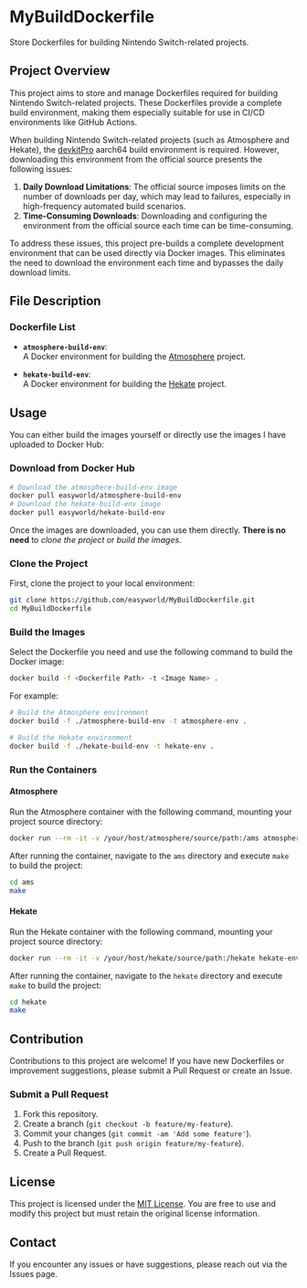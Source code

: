 # MyBuildDockerfile

Store Dockerfiles for building Nintendo Switch-related projects.

## Project Overview

This project aims to store and manage Dockerfiles required for building Nintendo Switch-related projects. These Dockerfiles provide a complete build environment, making them especially suitable for use in CI/CD environments like GitHub Actions.

When building Nintendo Switch-related projects (such as Atmosphere and Hekate), the [devkitPro](https://devkitpro.org/) aarch64 build environment is required. However, downloading this environment from the official source presents the following issues:

1. **Daily Download Limitations**: The official source imposes limits on the number of downloads per day, which may lead to failures, especially in high-frequency automated build scenarios.
2. **Time-Consuming Downloads**: Downloading and configuring the environment from the official source each time can be time-consuming.

To address these issues, this project pre-builds a complete development environment that can be used directly via Docker images. This eliminates the need to download the environment each time and bypasses the daily download limits.

## File Description

### Dockerfile List

- **`atmosphere-build-env`**:  
  A Docker environment for building the [Atmosphere](https://github.com/Atmosphere-NX/Atmosphere) project.

- **`hekate-build-env`**:  
  A Docker environment for building the [Hekate](https://github.com/CTCaer/hekate) project.

## Usage

You can either build the images yourself or directly use the images I have uploaded to Docker Hub:

### Download from Docker Hub

```bash
# Download the atmosphere-build-env image
docker pull easyworld/atmosphere-build-env
# Download the hekate-build-env image
docker pull easyworld/hekate-build-env
```

Once the images are downloaded, you can use them directly. **There is no need** to *clone the project* or *build the images*.

### Clone the Project

First, clone the project to your local environment:

```bash
git clone https://github.com/easyworld/MyBuildDockerfile.git
cd MyBuildDockerfile
```

### Build the Images

Select the Dockerfile you need and use the following command to build the Docker image:

```bash
docker build -f <Dockerfile Path> -t <Image Name> .
```

For example:

```bash
# Build the Atmosphere environment
docker build -f ./atmosphere-build-env -t atmosphere-env .

# Build the Hekate environment
docker build -f ./hekate-build-env -t hekate-env .
```

### Run the Containers

#### Atmosphere

Run the Atmosphere container with the following command, mounting your project source directory:

```bash
docker run --rm -it -v /your/host/atmosphere/source/path:/ams atmosphere-env /bin/bash
```

After running the container, navigate to the `ams` directory and execute `make` to build the project:

```bash
cd ams
make
```

#### Hekate

Run the Hekate container with the following command, mounting your project source directory:

```bash
docker run --rm -it -v /your/host/hekate/source/path:/hekate hekate-env /bin/bash
```

After running the container, navigate to the `hekate` directory and execute `make` to build the project:

```bash
cd hekate
make
```

## Contribution

Contributions to this project are welcome! If you have new Dockerfiles or improvement suggestions, please submit a Pull Request or create an Issue.

### Submit a Pull Request

1. Fork this repository.
2. Create a branch (`git checkout -b feature/my-feature`).
3. Commit your changes (`git commit -am 'Add some feature'`).
4. Push to the branch (`git push origin feature/my-feature`).
5. Create a Pull Request.

## License

This project is licensed under the [MIT License](LICENSE). You are free to use and modify this project but must retain the original license information.

## Contact

If you encounter any issues or have suggestions, please reach out via the Issues page.
